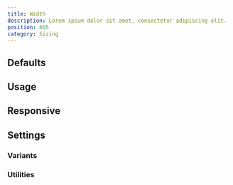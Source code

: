 ```yaml
---
title: Width
description: Lorem ipsum dolor sit amet, consectetur adipiscing elit.
position: 605
category: Sizing
---
```


## Defaults

<TableGenerateTheme
  set="spacing"
  :custom-rules="{
    'w-auto': ['width: auto;'],
    'w-full': ['width: 100%;'],
    'w-screen': ['width: 100vw;'],
    'w-min': ['width: min-content;'],
    'w-max': ['width: max-content;'],
    'w-1/12': ['width: 8.333333%;'],
    'w-2/12': ['width: 16.666667%;'],
    'w-3/12': ['width: 25%;'],
    'w-4/12': ['width: 33.333333%;'],
    'w-5/12': ['width: 41.666667%;'],
    'w-6/12': ['width: 50%;'],
    'w-7/12': ['width: 58.333333%;'],
    'w-8/12': ['width: 66.666667%;'],
    'w-9/12': ['width: 75%;'],
    'w-10/12':	['width: 83.333333%;'],
    'w-11/12':	['width: 91.666667%;'],
  }"
  :rules="{
    'w': ['width'],
}"></TableGenerateTheme>

## Usage

## Responsive

## Settings

### Variants

### Utilities
